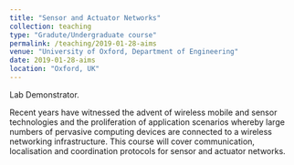 ```yaml
---
title: "Sensor and Actuator Networks"
collection: teaching
type: "Gradute/Undergraduate course"
permalink: /teaching/2019-01-28-aims
venue: "University of Oxford, Department of Engineering"
date: 2019-01-28-aims
location: "Oxford, UK"
---
```


Lab Demonstrator.

Recent years have witnessed the advent of wireless mobile and sensor technologies and the proliferation of application scenarios whereby large numbers of pervasive computing devices are connected to a wireless networking infrastructure. This course will cover communication, localisation and coordination protocols for sensor and actuator networks.

